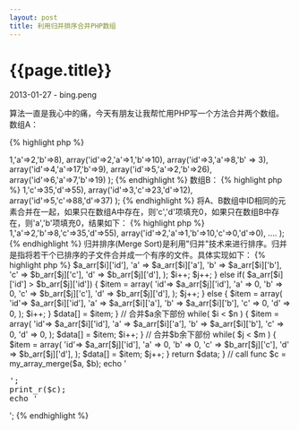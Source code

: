 ```yaml
---
layout: post
title: 利用归并排序合并PHP数组
---
```


{{page.title}}
=================
<p>2013-01-27 - bing.peng</p>

算法一直是我心中的痛，今天有朋友让我帮忙用PHP写一个方法合并两个数组。<br/>
数组A：

{% highlight php %}

<?php
$a = array(
    array('id'=>1,'a'=>2,'b'=>8),
    array('id'=>2,'a'=>1,'b'=>10),
    array('id'=>3,'a'=>8,'b' => 3),
    array('id'=>4,'a'=>17,'b'=>9),
    array('id'=>5,'a'=>2,'b'=>26),
    array('id'=>6,'a'=>7,'b'=>19)
);

{% endhighlight %}

数组B：

{% highlight php %}

<?php
$b = array(
    array('id'=>1,'c'=>35,'d'=>55),
    array('id'=>3,'c'=>23,'d'=>12),
    array('id'=>5,'c'=>88,'d'=>37)
);

{% endhighlight %}

将A、B数组中ID相同的元素合并在一起，如果只在数组A中存在，则'c','d'项填充0，如果只在数组B中存在，则'a','b'项填充0，结果如下：

{% highlight php %}

<?php
$c = array(
    array('id'=>1,'a'=>2,'b'=>8,'c'=>35,'d'=>55),
    array('id'=>2,'a'=>1,'b'=>10,'c'=>0,'d'=>0),
    ....
);

{% endhighlight %}

归并排序(Merge Sort)是利用"归并"技术来进行排序。归并是指将若干个已排序的子文件合并成一个有序的文件。具体实现如下：

{% highlight php %}

<?php
function my_array_merge( $a_arr, $b_arr ) {
    $i = 0; $j = 0;
    $n = count($a_arr);
    $m = count($b_arr);
    
    $data = array();
    
    // 合并交叉部份
    while( $i < $n && $j < $m ) {
        if( $a_arr[$i]['id'] == $b_arr[$j]['id'] ) {
            $item = array(
                'id'=> $a_arr[$i]['id'],
                'a' => $a_arr[$i]['a'],
                'b' => $a_arr[$i]['b'],
                'c' => $b_arr[$j]['c'],
                'd' => $b_arr[$j]['d'],
            );
            $i++; $j++;
        } else if( $a_arr[$i]['id'] &gt; $b_arr[$j]['id']) {
            $item = array(
                'id'=> $a_arr[$j]['id'],
                'a' => 0,
                'b' => 0,
                'c' => $b_arr[$j]['c'],
                'd' => $b_arr[$j]['d'],
            );
            $j++;
        } else {
            $item = array(
                'id'=> $a_arr[$i]['id'],
                'a' => $a_arr[$i]['a'],
                'b' => $a_arr[$i]['b'],
                'c' => 0,
                'd' => 0,
            );
            $i++;
        }
        $data[] = $item;
    } 
    
    // 合并$a余下部份
    while( $i < $n ) {
        $item = array(
            'id'=> $a_arr[$i]['id'],
            'a' => $a_arr[$i]['a'],
            'b' => $a_arr[$i]['b'],
            'c' => 0,
            'd' => 0,
        );
        $data[] = $item;
        $i++;
    }
    
    // 合并$b余下部份
    while( $j < $m ) {
        $item = array(
            'id'=> $a_arr[$j]['id'],
            'a' => 0,
            'b' => 0,
            'c' => $b_arr[$j]['c'],
            'd' => $b_arr[$j]['d'],
        );
        $data[] = $item;
        $j++;
    }
    
    return $data;
}

// call func
$c = my_array_merge($a, $b);
echo '<pre>';
print_r($c);
echo '</pre>';

{% endhighlight %}

